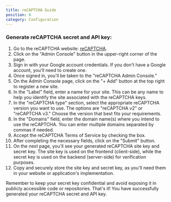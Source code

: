 ```yaml
---
title: reCAPTCHA Guide
position: 6
category: Configuration
---
```


### Generate reCAPTCHA secret and API key:

1. Go to the reCAPTCHA website: [reCAPTCHA](https://www.google.com/recaptcha).
2. Click on the "Admin Console" button in the upper-right corner of the page.
3. Sign in with your Google account credentials. If you don't have a Google account, you'll need to create one.
4. Once signed in, you'll be taken to the "reCAPTCHA Admin Console."
5. On the Admin Console page, click on the "+ Add" button at the top right to register a new site.
6. In the "Label" field, enter a name for your site. This can be any name to help you identify the site associated with the reCAPTCHA keys.
7. In the "reCAPTCHA type" section, select the appropriate reCAPTCHA version you want to use. The options are "reCAPTCHA v2" or "reCAPTCHA v3." Choose the version that best fits your requirements.
8. In the "Domains" field, enter the domain name(s) where you intend to use the reCAPTCHA. You can enter multiple domains separated by commas if needed.
9. Accept the reCAPTCHA Terms of Service by checking the box.
10. After completing the necessary fields, click on the "Submit" button.
11. On the next page, you'll see your generated reCAPTCHA site key and secret key. The site key is used on the frontend (client-side), while the secret key is used on the backend (server-side) for verification purposes.
12. Copy and securely store the site key and secret key, as you'll need them in your website or application's implementation.

Remember to keep your secret key confidential and avoid exposing it in publicly accessible code or repositories.
That's it! You have successfully generated your reCAPTCHA secret and API key.
